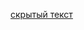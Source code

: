 <script type="text/javascript"> function displ(ddd) { if (document.getElementById(ddd).style.display == 'none') {document.getElementById(ddd).style.display = 'block'} else {document.getElementById(ddd).style.display = 'none'} } </script> 
<a href="javascript: displ('var')"> скрытый текст</a>
<div id="var" style="display: none;">
Этот скрытый текст сделан с помощью JavaScript. И вот по какому принципу он работает:... (далее по тексту)
<a href="javascript: displ('var')"> Закрыть текст и читать далее.</a>
</div> 
